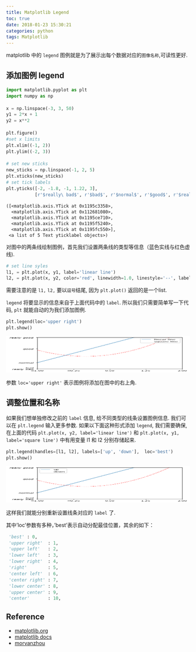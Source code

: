 ```yaml
---
title: Matplotlib Legend
toc: true
date: 2018-01-23 15:30:21
categories: python
tags: Matplotlib
---
```


matplotlib 中的 `legend` 图例就是为了展示出每个数据对应的`图像名称`,可读性更好.

<!-- more -->

## 添加图例 legend


```python
import matplotlib.pyplot as plt
import numpy as np

x = np.linspace(-3, 3, 50)
y1 = 2*x + 1
y2 = x**2

plt.figure()
#set x limits
plt.xlim((-1, 2))
plt.ylim((-2, 3))

# set new sticks
new_sticks = np.linspace(-1, 2, 5)
plt.xticks(new_sticks)
# set tick labels
plt.yticks([-2, -1.8, -1, 1.22, 3],
           [r'$really\ bad$', r'$bad$', r'$normal$', r'$good$', r'$really\ good$'])
```

    ([<matplotlib.axis.YTick at 0x1195c3358>,
      <matplotlib.axis.YTick at 0x112681080>,
      <matplotlib.axis.YTick at 0x1195ce710>,
      <matplotlib.axis.YTick at 0x1195f5240>,
      <matplotlib.axis.YTick at 0x1195fc550>],
     <a list of 5 Text yticklabel objects>)

对图中的两条线绘制图例，首先我们设置两条线的类型等信息（蓝色实线与红色虚线).

```python
# set line syles
l1, = plt.plot(x, y1, label='linear line')
l2, = plt.plot(x, y2, color='red', linewidth=1.0, linestyle='--', label='square line')
```

需要注意的是 `l1,` `l2,` 要以`逗号`结尾, 因为 `plt.plot()` 返回的是一个list.

`legend` 将要显示的信息来自于上面代码中的 `label`. 所以我们只需要简单写一下代码, `plt` 就能自动的为我们添加图例.


```python
plt.legend(loc='upper right')
plt.show()
```

<div class="limg1">
<img src="/images/python/matplotlib-5-legend-1.png" height="100" width="650" />
</div>

参数 `loc='upper right'` 表示图例将添加在图中的右上角.

## 调整位置和名称

如果我们想单独修改之前的 `label` 信息, 给不同类型的线条设置图例信息. 我们可以在 `plt.legend` 输入更多参数. 如果以下面这种形式添加 `legend`, 我们需要确保, 在上面的代码 `plt.plot(x, y2, label='linear line')` 和 `plt.plot(x, y1, label='square line')` 中有用变量 l1 和 l2 分别存储起来. 


```python
plt.legend(handles=[l1, l2], labels=['up', 'down'],  loc='best')
plt.show()
```

<div class="limg1">
<img src="/images/python/matplotlib-5-legend-2.png" height="100" width="650" />
</div>

这样我们就能分别重新设置线条对应的 `label` 了.

其中’loc’参数有多种，’best’表示自动分配最佳位置，其余的如下：

```python
 'best' : 0,          
 'upper right'  : 1,
 'upper left'   : 2,
 'lower left'   : 3,
 'lower right'  : 4,
 'right'        : 5,
 'center left'  : 6,
 'center right' : 7,
 'lower center' : 8,
 'upper center' : 9,
 'center'       : 10,
```


[img1]: /images/python/matplotlib-5-legend-1.png
[img2]: /images/python/matplotlib-5-legend-2.png

## Reference

- [matplotlib.org][1]
- [matplotlib docs][2]
- [morvanzhou][3]

[1]: https://matplotlib.org/
[2]: https://matplotlib.org/contents.html
[3]: https://morvanzhou.github.io


